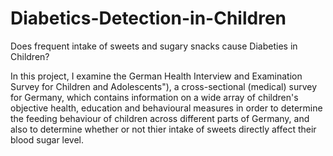 # Diabetics-Detection-in-Children
Does frequent intake of sweets and sugary snacks cause Diabeties in Children?

In this project, I examine the German Health Interview and Examination Survey for Children and Adolescents"), a cross-sectional (medical) survey for Germany, which contains information on a wide array of children's objective health, education and behavioural measures in order to determine the feeding behaviour of children across different parts of Germany, and also to determine whether or not thier intake of sweets directly affect their blood sugar level. 
